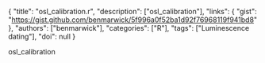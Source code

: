 {
  "title": "osl_calibration.r",
  "description": ["osl_calibration"],
  "links": {
    "gist": "https://gist.github.com/benmarwick/5f996a0f52ba1d92f76968119f941bd8"
  },
  "authors": ["benmarwick"],
  "categories": ["R"],
  "tags": ["Luminescence dating"],
  "doi": null
}

<!-- Generated by csv2md.R – do not edit by hand -->

osl_calibration
